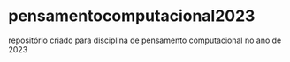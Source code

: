 # pensamentocomputacional2023
repositório criado para disciplina de pensamento computacional no ano de 2023
